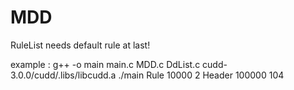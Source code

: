 # MDD

RuleList needs default rule at last!

example :
g++ -o main main.c MDD.c DdList.c cudd-3.0.0/cudd/.libs/libcudd.a
./main Rule 10000 2 Header 100000 104